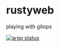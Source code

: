 # rustyweb

playing with gitops

[![argo status](https://35.227.20.246/api/badge?name=rustyweb)](http://34.148.116.86/rustyweb)